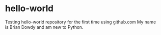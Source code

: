 # hello-world
Testing hello-world repository for the first time using github.com
My name is Brian Dowdy and am new to Python.
